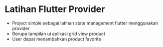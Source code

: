 # Latihan Flutter Provider

- Project simple sebagai latihan state management flutter menggunakan provider
- Berupa tampilan ui aplikasi grid view product
- User dapat menambahkan product favorite
